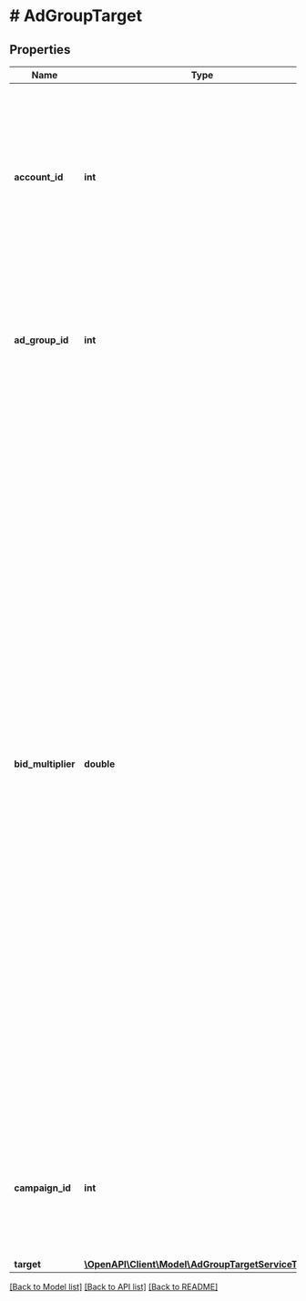 # # AdGroupTarget

## Properties

Name | Type | Description | Notes
------------ | ------------- | ------------- | -------------
**account_id** | **int** | &lt;div lang&#x3D;\&quot;ja\&quot;&gt; アカウントIDです。&lt;br&gt; このフィールドは、レスポンスの際に返却されますが、リクエストの際には無視されます。 &lt;/div&gt; &lt;div lang&#x3D;\&quot;en\&quot;&gt; Account ID.&lt;br&gt; Although this field will be returned in the response, it will be ignored on input. &lt;/div&gt; | [optional]
**ad_group_id** | **int** | &lt;div lang&#x3D;\&quot;ja\&quot;&gt; 広告グループIDです。&lt;br&gt; このフィールドは、リクエストの場合は必須です。 &lt;/div&gt; &lt;div lang&#x3D;\&quot;en\&quot;&gt; Ad group ID.&lt;br&gt; This field is required in requests. &lt;/div&gt; | [optional]
**bid_multiplier** | **double** | &lt;div lang&#x3D;\&quot;ja\&quot;&gt; 入札価格調整率です。&lt;br&gt; このフィールドは、ADD、SETおよびREPLACE時は省略可能となり、REMOVE時は無視されます。&lt;br&gt; ※入札価格調整率が設定できないターゲティングの場合は返却されません。&lt;br&gt; ※広告グループのターゲティングにSITE_RETARGETING、SEARCH_TARGET、PLACEMENT_TARGETのいずれかを指定し、かつその広告グループがYDNキャンペーンに紐づいている場合にbidMultiplierを指定しなかった時は、nullが代入されます。&lt;br&gt; ※その他の場合でbidMultiplierを指定しなかった時は1.0が代入されます。 &lt;/div&gt; &lt;div lang&#x3D;\&quot;en\&quot;&gt; Bid adjustment.&lt;br&gt; This field is optional in ADD, SET and REPLACE operation, and will be ignored in REMOVE operation.&lt;br&gt; ∗If bid adjustment is unable to set targeting, not returned.&lt;br&gt; *If bidMultiplier is not specified when SITE_RETARGETING, SEARCH_TARGET, or PLACEMENT_TARGET is specified for the targeting of the ad group and the ad group is linked to the YDN campaign, null will be assigned for this field.&lt;br&gt; *If bidMultiplier is not specified in other cases, 1.0 will be assigned for this field. &lt;/div&gt; | [optional]
**campaign_id** | **int** | &lt;div lang&#x3D;\&quot;ja\&quot;&gt; キャンペーンIDです。&lt;br&gt; このフィールドは、リクエストの場合は必須です。 &lt;/div&gt; &lt;div lang&#x3D;\&quot;en\&quot;&gt; Campaign ID.&lt;br&gt; This field is required in requests. &lt;/div&gt; | [optional]
**target** | [**\OpenAPI\Client\Model\AdGroupTargetServiceTarget**](AdGroupTargetServiceTarget.md) |  | [optional]

[[Back to Model list]](../../README.md#models) [[Back to API list]](../../README.md#endpoints) [[Back to README]](../../README.md)
